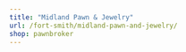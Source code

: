 ```yaml
---
title: "Midland Pawn & Jewelry"
url: /fort-smith/midland-pawn-and-jewelry/
shop: pawnbroker
---
```

